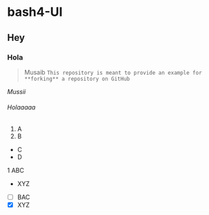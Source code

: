 # bash4-UI

## Hey

### Hola

> Musaib
 `This repository is meant to provide an example for **forking** a repository on GitHub`
 
_Mussii_

###### Holaaaaa

1. A
2. B

- C
- D

1 ABC
  - XYZ

- [ ] BAC
- [x] XYZ
